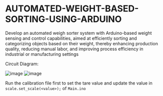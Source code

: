 # AUTOMATED-WEIGHT-BASED-SORTING-USING-ARDUINO
Develop an automated weigh sorter system with Arduino-based weight sensing and control capabilities, aimed at efficiently sorting and categorizing objects based on their weight, thereby enhancing production quality, reducing manual labor, and improving process efficiency in industrial or manufacturing  settings

Circuit Diagram:

![image](https://github.com/VibhavSimha/AUTOMATED-WEIGHT-BASED-SORTING-USING-ARDUINO/assets/120305283/b07f7f38-38d1-400a-bfa9-e91ebeb65ae3)
![image](https://github.com/VibhavSimha/AUTOMATED-WEIGHT-BASED-SORTING-USING-ARDUINO/assets/120305283/817a4e5c-c429-48b6-b457-a1e8a2d375b9)


Run the calibration file first to set the tare value and update the value in  `scale.set_scale(<value>);` of `Main.ino`
